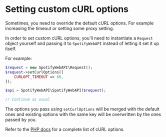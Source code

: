 # Setting custom cURL options

Sometimes, you need to override the default cURL options. For example increasing the timeout or setting some proxy setting.

In order to set custom cURL options, you'll need to instantiate a `Request` object yourself and passing it to `SpotifyWebAPI` instead of letting it set it up itself.

For example:
```php
$request = new SpotifyWebAPI\Request();
$request->setCurlOptions([
    CURLOPT_TIMEOUT => 60,
]);

$api = SpotifyWebAPI\SpotifyWebAPI($request);

// Continue as usual
```

The options you pass using `setCurlOptions` will be merged with the default ones and existing options with the same key will be overwritten by the ones passed by you.

Refer to the [PHP docs](https://www.php.net/manual/en/function.curl-setopt.php) for a complete list of cURL options.
